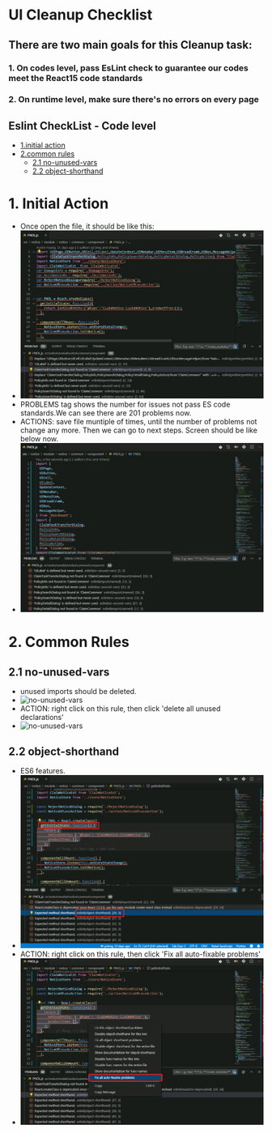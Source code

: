 # UI Cleanup Checklist

## There are two main goals for this Cleanup task:
### 1. On codes level, pass EsLint check to guarantee our codes meet the React15 code standards
### 2. On runtime level, make sure there's no errors on every page
<!-- TOC -->
## Eslint CheckList - Code level
- [1.initial action](#1-initial-action)
- [2.common rules](#2-common-rules)
  - [2.1 no-unused-vars](#21-no-unused-vars)
  - [2.2 object-shorthand](#22-object-shorthand)
<!-- /TOC -->

# 1. Initial Action
* Once open the file, it should be like this: 
* ![initialFile](https://github.com/ebaotech-oss/vault-claim-documentation/blob/master/003.%20UI%20Cleanup%20Checklist/Images/initialFile.PNG)
* PROBLEMS tag shows the number for issues not pass ES code standards.We can see there are 201 problems now.
* ACTIONS: save file muntiple of times, until the number of problems not change any more. Then we can go to next steps. Screen should be like below now.
* ![initialSavedFile](https://github.com/ebaotech-oss/vault-claim-documentation/blob/master/003.%20UI%20Cleanup%20Checklist/Images/initialSavedFile.PNG)
# 2. Common Rules
## 2.1 no-unused-vars
* unused imports should be deleted.
* ![no-unused-vars](https://github.com/ebaotech-oss/vault-claim-documentation/blob/master/003.%20UI%20Cleanup%20Checklist/Images/no-unused-vars.PNG)
* ACTION: right click on this rule, then click 'delete all unused declarations'
* ![no-unused-vars](https://github.com/ebaotech-oss/vault-claim-documentation/blob/master/003.%20UI%20Cleanup%20Checklist/Images/no-unused-vars-action.PNG)
## 2.2 object-shorthand
* ES6 features.
* ![no-unused-vars](https://github.com/ebaotech-oss/vault-claim-documentation/blob/master/003.%20UI%20Cleanup%20Checklist/Images/object-shorthand.PNG)
* ACTION: right click on this rule, then click 'Fix all auto-fixable problems'
* ![no-unused-vars](https://github.com/ebaotech-oss/vault-claim-documentation/blob/master/003.%20UI%20Cleanup%20Checklist/Images/object-shorthand-action.PNG)
